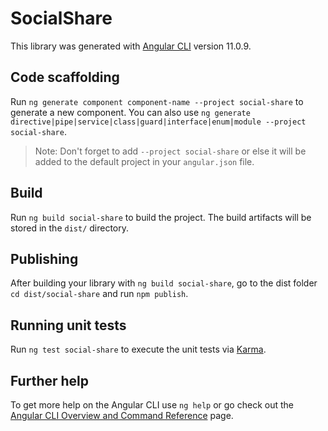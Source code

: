 # SocialShare

This library was generated with [Angular CLI](https://github.com/angular/angular-cli) version 11.0.9.

## Code scaffolding

Run `ng generate component component-name --project social-share` to generate a new component. You can also use `ng generate directive|pipe|service|class|guard|interface|enum|module --project social-share`.
> Note: Don't forget to add `--project social-share` or else it will be added to the default project in your `angular.json` file. 

## Build

Run `ng build social-share` to build the project. The build artifacts will be stored in the `dist/` directory.

## Publishing

After building your library with `ng build social-share`, go to the dist folder `cd dist/social-share` and run `npm publish`.

## Running unit tests

Run `ng test social-share` to execute the unit tests via [Karma](https://karma-runner.github.io).

## Further help

To get more help on the Angular CLI use `ng help` or go check out the [Angular CLI Overview and Command Reference](https://angular.io/cli) page.
